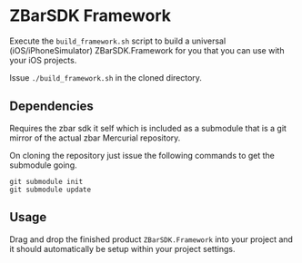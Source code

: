 # ZBarSDK Framework

Execute the `build_framework.sh` script to build a universal (iOS/iPhoneSimulator) ZBarSDK.Framework for you that you can use with your iOS projects.

Issue `./build_framework.sh` in the cloned directory.

## Dependencies

Requires the zbar sdk it self which is included as a submodule that is a git mirror of the actual zbar Mercurial repository.

On cloning the repository just issue the following commands to get the submodule going.

	git submodule init
	git submodule update
	
## Usage

Drag and drop the finished product `ZBarSDK.Framework` into your project and it should automatically be setup within your project settings.